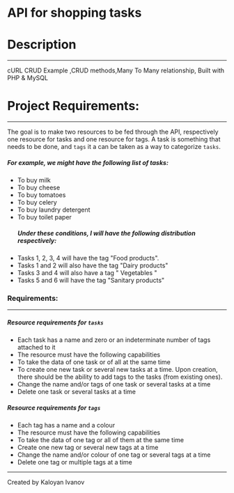 # API for shopping tasks

# Description

---

cURL CRUD Example ,CRUD methods,Many To Many relationship, Built with PHP & MySQL

# Project Requirements:

---

The goal is to make two resources to be fed through the API, respectively one resource for tasks and one resource for tags.
A task is something that needs to be done, and `tags` it a can be taken as a way to categorize `tasks`.

##### For example, we might have the following list of tasks:

- To buy milk
- To buy cheese
- To buy tomatoes
- To buy celery
- To buy laundry detergent
- To buy toilet paper
  ##### Under these conditions, I will have the following distribution respectively:
- Tasks 1, 2, 3, 4 will have the tag "Food products".
- Tasks 1 and 2 will also have the tag "Dairy products"
- Tasks 3 and 4 will also have a tag " Vegetables "
- Tasks 5 and 6 will have the tag "Sanitary products"

### Requirements:

---

##### Resource requirements for `tasks`

- Each task has a name and zero or an indeterminate number of tags attached to it
- The resource must have the following capabilities
- To take the data of one task or of all at the same time
- To create one new task or several new tasks at a time. Upon creation, there should be the ability to add tags to the tasks (from existing ones).
- Change the name and/or tags of one task or several tasks at a time
- Delete one task or several tasks at a time

##### Resource requirements for `tags`

- Each tag has a name and a colour
- The resource must have the following capabilities
- To take the data of one tag or all of them at the same time
- Create one new tag or several new tags at a time
- Change the name and/or colour of one tag or several tags at a time
- Delete one tag or multiple tags at a time

---

Created by Kaloyan Ivanov
